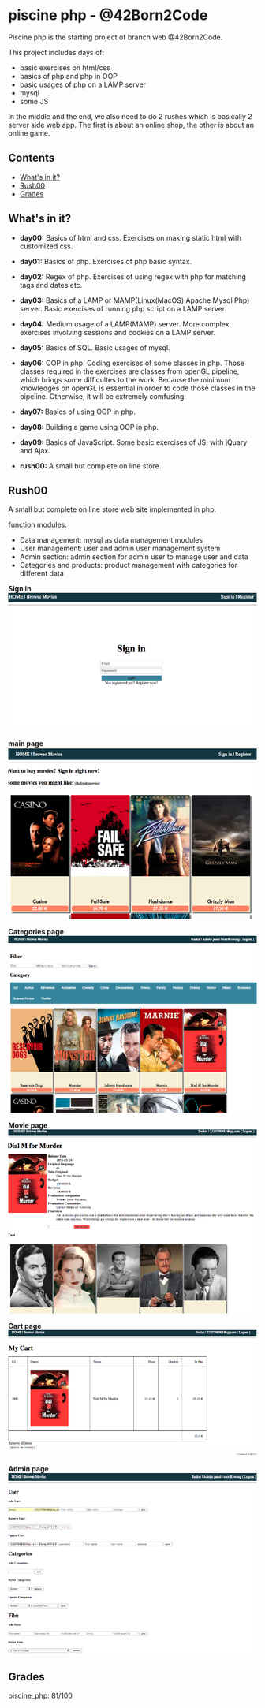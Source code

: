 # piscine php - @42Born2Code

Piscine php is the starting project of branch web @42Born2Code.

This project includes days of:
* basic exercises on html/css
* basics of php and php in OOP
* basic usages of php on a LAMP server
* mysql
* some JS

In the middle and the end, we also need to do 2 rushes which is basically 2 server side
web app. The first is about an online shop, the other is about an online game.

## Contents
* [What's in it?](#whats-in-it)
* [Rush00](#rush00)
* [Grades](#grades)

## What's in it?

* **day00:** Basics of html and css. Exercises on making static html with customized css.

* **day01:** Basics of php. Exercises of php basic syntax.

* **day02:** Regex of php. Exercises of using regex with php for matching tags and dates etc.

* **day03:** Basics of a LAMP or MAMP(Linux(MacOS) Apache Mysql Php) server. Basic exercises of running php script on a LAMP server. 

* **day04:** Medium usage of a LAMP(MAMP) server. More complex exercises involving sessions and cookies on a LAMP server. 

* **day05:** Basics of SQL. Basic usages of mysql.

* **day06:** OOP in php. Coding exercises of some classes in php. Those classes required in the exercises are classes from openGL pipeline, which brings some difficultes to the work.
Because the minimum knowledges on openGL is essential in order to code those classes in the pipeline. Otherwise, it will be extremely comfusing.

* **day07:** Basics of using OOP in php.

* **day08:** Building a game using OOP in php.

* **day09:** Basics of JavaScript. Some basic exercises of JS, with jQuary and Ajax. 

* **rush00:** A small but complete on line store.

## Rush00

A small but complete on line store web site implemented in php.

function modules:

- Data management: mysql as data management modules
- User management: user and admin user management system
- Admin section: admin section for admin user to manage user and data
- Categories and products: product management with categories for different data

**Sign in**
![main](img/signIn.png)

**main page**
![main](img/main.png)

**Categories page**
![main](img/browse.png)

**Movie page**
![main](img/movie.png)

**Cart page**
![main](img/cart.png)

**Admin page**
![main](img/admin.png)



## Grades

piscine_php: 81/100


